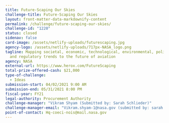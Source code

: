 ```yaml
---
title: Future-Scaping Our Skies
challenge-title: Future-Scaping Our Skies
layout: front-matter-data-markdownify-content
permalink: /challenge/future-scaping-our-skies/
challenge-id: "1220"
status: closed
sidenav: false
card-image: /assets/netlify-uploads/futurescaping.jpg
agency-logo: /assets/netlify-uploads/717px-NASA_logo.png
tagline: Mapping societal, economic, technological, environmental, political,
  and regulatory trends to the future of aviation
agency: NASA
external-url: https://www.herox.com/FutureScaping
total-prize-offered-cash: $21,000
type-of-challenge:
  - Ideas
submission-start: 04/02/2021 9:00 AM
submission-end: 05/31/2021 8:00 PM
fiscal-year: FY21
legal-authority: Procurement Authority
challenge-manager: "Vikram Shyam (Submitted by: Sarah Schlieder)"
challenge-manager-email: "Vikram.shyam-1@nasa.gov (submitted by: sarah.e.schlieder@nasa.gov)"
point-of-contact: Hq-coeci-nois@mail.nasa.gov
---
```

